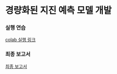 # 경량화된 지진 예측 모델 개발

### 실행 연습
[colab 실행 링크](https://colab.research.google.com/drive/1zWat39OeBTfF-vxONiCc3u5ZjR8T2PJy)

### 최종 보고서
[최종 보고서](https://github.com/inhyeokJeon/wave/blob/main/최종보고서.docx)

 
